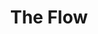 ---
title: "The Flow"
description: "The Flow"
layout: shop
keywords:
  - 美食競賽
  - 台灣美食
  - 美食精選
datePublished: "2025-06-30"
dateModified: "2025-07-04"
city: "台北市"
district: "中山區"
address: "台北市中山區中山北路一段49號"
phone: "0225632499"
geo: "25.049295925961175, 121.52156069213282"
google_map: "https://maps.app.goo.gl/Reo93jqnnoYqoS5b7"
footinder: "https://footinder.com.tw/%e5%8f%b0%e5%8c%97%e5%b8%82%e4%b8%ad%e5%b1%b1%e5%8d%80/362209/"
official: "https://www.facebook.com/theflowtw/"
award:
  - name: "500盤"
    year: "2024"
    entries:
      - dishes:
          - "美國特級冷藏肋眼12oz/油封蒜頭"

---